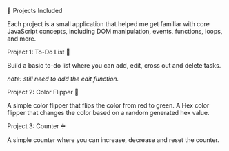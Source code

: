 🚀 Projects Included

Each project is a small application that helped me get familiar with core JavaScript concepts, including DOM manipulation, events, functions, loops, and more.

Project 1: To-Do List 📝

Build a basic to-do list where you can add, edit, cross out and delete tasks.

*note: still need to add the edit function.*

Project 2: Color Flipper 🎨

A simple color flipper that flips the color from red to green. 
A Hex color flipper that changes the color based on a random generated hex value.

Project 3: Counter ➗

A simple counter where you can increase, decrease and reset the counter.
